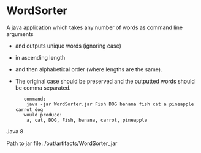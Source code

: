 # WordSorter
A java application which takes any number of words as command line arguments
- and outputs unique words (ignoring case)
- in ascending length
- and then alphabetical order (where lengths are the same).
- The original case should be preserved and the outputted words should be comma separated.


         command:
          java -jar WordSorter.jar Fish DOG banana fish cat a pineapple carrot dog
         would produce:
          a, cat, DOG, Fish, banana, carrot, pineapple
          
Java 8

Path to jar file:
  /out/artifacts/WordSorter_jar
